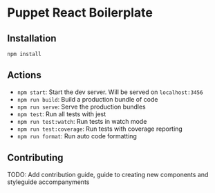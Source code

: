 # Puppet React Boilerplate

## Installation

`npm install`

## Actions

- `npm start`: Start the dev server. Will be served on `localhost:3456`
- `npm run build`: Build a production bundle of code
- `npm run serve`: Serve the production bundles
- `npm test`: Run all tests with jest
- `npm run test:watch`: Run tests in watch mode
- `npm run test:coverage`: Run tests with coverage reporting
- `npm run format`: Run auto code formatting

## Contributing

TODO: Add contribution guide, guide to creating new components and styleguide accompanyments
